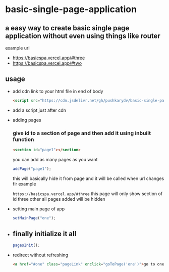 # basic-single-page-application

## a easy way to create basic single page application without even using things like router

example url

- https://basicspa.vercel.app/#three
- https://basicspa.vercel.app/#two

## usage

- add cdn link to your html file in end of body

  ```html
  <script src="https://cdn.jsdelivr.net/gh/pushkarydv/basic-single-page-application@main/index.js"></script>
  ```

- add a script just after cdn

- adding pages

  <h3> give id to a section of page and then add it using inbuilt function </h3>

  ```html
  <section id="page1"></section>
  ```

  you can add as many pages as you want

  ```js
  addPage("page1");
  ```

  this will basically hide it from page and it will be called when url changes fir example

  `https://basicspa.vercel.app/#three`
  this page will only show section of id three other all pages added will be hidden

- setting main page of app

  ```js
  setMainPage("one");
  ```

- ## finally initialize it all

  ```js
  pagesInit();
  ```
  
- redirect without refreshing

  ```html
  <a href="#one" class="pageLink" onclick="goToPage('one')">go to one</a>
  ```
